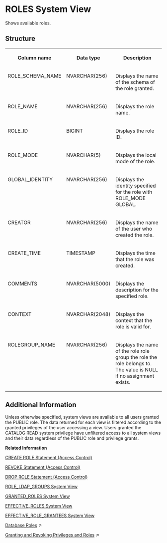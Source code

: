 <!-- loio20cd8af175191014a538d0938ced7f6a -->

# ROLES System View

Shows available roles.



<a name="loio20cd8af175191014a538d0938ced7f6a___r_o_l_e_s_1struct_ROLES"/>

## Structure


<table>
<tr>
<th valign="top">

Column name

</th>
<th valign="top">

Data type

</th>
<th valign="top">

Description

</th>
</tr>
<tr>
<td valign="top">

ROLE\_SCHEMA\_NAME

</td>
<td valign="top">

NVARCHAR\(256\)

</td>
<td valign="top">

Displays the name of the schema of the role granted.

</td>
</tr>
<tr>
<td valign="top">

ROLE\_NAME

</td>
<td valign="top">

NVARCHAR\(256\)

</td>
<td valign="top">

Displays the role name.

</td>
</tr>
<tr>
<td valign="top">

ROLE\_ID

</td>
<td valign="top">

BIGINT

</td>
<td valign="top">

Displays the role ID.

</td>
</tr>
<tr>
<td valign="top">

ROLE\_MODE

</td>
<td valign="top">

NVARCHAR\(5\)

</td>
<td valign="top">

Displays the local mode of the role.

</td>
</tr>
<tr>
<td valign="top">

GLOBAL\_IDENTITY

</td>
<td valign="top">

NVARCHAR\(256\)

</td>
<td valign="top">

Displays the identity specified for the role with ROLE\_MODE GLOBAL.

</td>
</tr>
<tr>
<td valign="top">

CREATOR

</td>
<td valign="top">

NVARCHAR\(256\)

</td>
<td valign="top">

Displays the name of the user who created the role.

</td>
</tr>
<tr>
<td valign="top">

CREATE\_TIME

</td>
<td valign="top">

TIMESTAMP

</td>
<td valign="top">

Displays the time that the role was created.

</td>
</tr>
<tr>
<td valign="top">

COMMENTS

</td>
<td valign="top">

NVARCHAR\(5000\)

</td>
<td valign="top">

Displays the description for the specified role.

</td>
</tr>
<tr>
<td valign="top">

CONTEXT

</td>
<td valign="top">

NVARCHAR\(2048\)

</td>
<td valign="top">

Displays the context that the role is valid for.

</td>
</tr>
<tr>
<td valign="top">

ROLEGROUP\_NAME

</td>
<td valign="top">

NVARCHAR\(256\)

</td>
<td valign="top">

Displays the name of the role role group the role the role belongs to. The value is NULL if no assignment exists.

</td>
</tr>
</table>



<a name="loio20cd8af175191014a538d0938ced7f6a__section_b1v_g1p_dzb"/>

## Additional Information

Unless otherwise specified, system views are available to all users granted the PUBLIC role. The data returned for each view is filtered according to the granted privileges of the user accessing a view. Users granted the CATALOG READ system privilege have unfiltered access to all system views and their data regardless of the PUBLIC role and privilege grants.

**Related Information**  


[CREATE ROLE Statement \(Access Control\)](../../010-SQL-Reference/012-SQL-Statements/create-role-statement-access-control-20d4a23.md "Creates a new role.")

[REVOKE Statement \(Access Control\)](../../010-SQL-Reference/012-SQL-Statements/revoke-statement-access-control-20fc91c.md "Revokes roles or privileges for the specified objects from a user or role.")

[DROP ROLE Statement \(Access Control\)](../../010-SQL-Reference/012-SQL-Statements/drop-role-statement-access-control-20d74f7.md "Drops a role.")

[ROLE\_LDAP\_GROUPS System View](role-ldap-groups-system-view-5f1dffe.md "Shows the mapping between SAP HANA roles and LDAP groups.")

[GRANTED\_ROLES System View](granted-roles-system-view-20a5c3b.md "Provides information about roles granted to users or other roles.")

[EFFECTIVE\_ROLES System View](effective-roles-system-view-20a3229.md "Provides the roles of the current user.")

[EFFECTIVE\_ROLE\_GRANTEES System View](effective-role-grantees-system-view-d2beddd.md "Provides information regarding the users and roles that the role is granted to.")

[Database Roles](https://help.sap.com/viewer/a1317de16a1e41a6b0ff81849d80713c/2023_4_QRC/en-US/e7f358b6e85b4610a2b62c5a25755fc0.html "A database role is a collection of privileges that can be granted to either a database user or another role in runtime.") :arrow_upper_right:

[Granting and Revoking Privileges and Roles](https://help.sap.com/viewer/a1317de16a1e41a6b0ff81849d80713c/2023_4_QRC/en-US/c719b2e7d9761014b9d798770c3d0958.html "To be able to grant and revoke privileges and roles to and from users and roles, the granting or revoking user must meet a number of prerequisites.") :arrow_upper_right:

